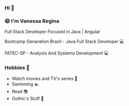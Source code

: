### Hi 👋

### 😄 I'm Vanessa Regina

Full Stack Developer Focused in Java | Angular 

Bootcamp Genaration Brazil - Java Full Stack Developer 💻

FATEC-SP - Analysis And Systems Development 💻


### Hobbies :jack_o_lantern:

* Watch movies and TV's series :movie_camera:
* Swimming :swimmer:
* Read :books:
* Gothic's Stuff :ghost:
